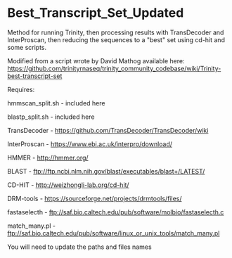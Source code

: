 # Best_Transcript_Set_Updated

Method for running Trinity, then processing results with TransDecoder and InterProscan, then reducing the sequences to a "best" set using cd-hit and some scripts.

Modified from a script wrote by David Mathog available here: https://github.com/trinityrnaseq/trinity_community_codebase/wiki/Trinity-best-transcript-set

Requires:

hmmscan_split.sh - included here

blastp_split.sh - included here

TransDecoder - https://github.com/TransDecoder/TransDecoder/wiki

InterProscan - https://www.ebi.ac.uk/interpro/download/

HMMER - http://hmmer.org/

BLAST - ftp://ftp.ncbi.nlm.nih.gov/blast/executables/blast+/LATEST/

CD-HIT - http://weizhongli-lab.org/cd-hit/

DRM-tools - https://sourceforge.net/projects/drmtools/files/

fastaselecth - ftp://saf.bio.caltech.edu/pub/software/molbio/fastaselecth.c

match_many.pl - ftp://saf.bio.caltech.edu/pub/software/linux_or_unix_tools/match_many.pl

You will need to update the paths and files names
